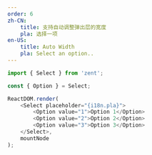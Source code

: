 ```yaml
---
order: 6
zh-CN:
	title: 支持自动调整弹出层的宽度
	pla: 选择一项
en-US:
	title: Auto Width
	pla: Select an option..
---
```


```js
import { Select } from 'zent';

const { Option } = Select;

ReactDOM.render(
	<Select placeholder="{i18n.pla}">
		<Option value="1">Option 1</Option>
		<Option value="2">Option 2</Option>
		<Option value="3">Option 3</Option>
	</Select>,
	mountNode
);
```

<style>
.zent-select--auto-width {
	width: 300px;
}
</style>
